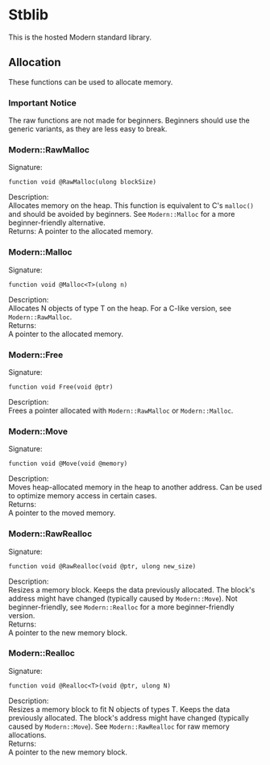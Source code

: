 # Stblib
This is the hosted Modern standard library.
## Allocation
These functions can be used to allocate memory.
### Important Notice
The raw functions are not made for beginners. Beginners should use the generic variants, as they are less easy to break.
### Modern::RawMalloc
Signature:  
```
function void @RawMalloc(ulong blockSize)
```  
Description:  
Allocates memory on the heap. This function is equivalent to C's `malloc()` and should be avoided by beginners. See `Modern::Malloc` for a more beginner-friendly alternative.  
Returns:
A pointer to the allocated memory.
### Modern::Malloc
Signature:  
```
function void @Malloc<T>(ulong n)
```  
Description:  
Allocates N objects of type T on the heap. For a C-like version, see `Modern::RawMalloc`.  
Returns:  
A pointer to the allocated memory.
### Modern::Free
Signature:  
```
function void Free(void @ptr)
```  
Description:  
Frees a pointer allocated with `Modern::RawMalloc` or `Modern::Malloc`.
### Modern::Move
Signature:  
```
function void @Move(void @memory)
```  
Description:  
Moves heap-allocated memory in the heap to another address. Can be used to optimize memory access in certain cases.  
Returns:  
A pointer to the moved memory.
### Modern::RawRealloc
Signature:  
```
function void @RawRealloc(void @ptr, ulong new_size)
```  
Description:  
Resizes a memory block. Keeps the data previously allocated. The block's address might have changed (typically caused by `Modern::Move`). Not beginner-friendly, see `Modern::Realloc` for a more beginner-friendly version.  
Returns:  
A pointer to the new memory block.
### Modern::Realloc
Signature:  
```
function void @Realloc<T>(void @ptr, ulong N)
```  
Description:  
Resizes a memory block to fit N objects of types T. Keeps the data previously allocated. The block's address might have changed (typically caused by `Modern::Move`). See `Modern::RawRealloc` for raw memory allocations.  
Returns:  
A pointer to the new memory block.